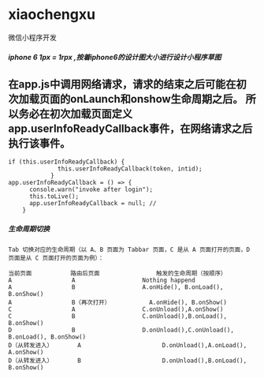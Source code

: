 # xiaochengxu
 微信小程序开发

##### iphone 6  1px = 1rpx  ,按着iphone6的设计图大小进行设计小程序草图

## 在app.js中调用网络请求，请求的结束之后可能在初次加载页面的onLaunch和onshow生命周期之后。 所以务必在初次加载页面定义app.userInfoReadyCallback事件，在网络请求之后执行该事件。  
    if (this.userInfoReadyCallback) {
                  this.userInfoReadyCallback(token, intid);
                }
    app.userInfoReadyCallback = () => {
          console.warn("invoke after login");
          this.toLive();
          app.userInfoReadyCallback = null; //
        }

##### 生命周期切换
    Tab 切换对应的生命周期（以 A、B 页面为 Tabbar 页面，C 是从 A 页面打开的页面，D 页面是从 C 页面打开的页面为例）：
    
    当前页面	       路由后页面	            触发的生命周期（按顺序）
    A	              A	                  Nothing happend
    A	              B	                  A.onHide(), B.onLoad(), B.onShow()
    A	              B（再次打开）	        A.onHide(), B.onShow()
    C	              A	                  C.onUnload(),A.onShow()
    C	              B	                  C.onUnload(),B.onLoad(), B.onShow()
    D	              B	                  D.onUnload(),C.onUnload(), B.onLoad(), B.onShow()
    D（从转发进入）	   A	                   D.onUnload(),A.onLoad(), A.onShow()
    D（从转发进入）	   B	                   D.onUnload(),B.onLoad(), B.onShow()
